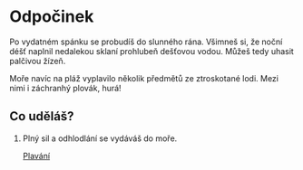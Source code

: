 # Odpočinek

Po vydatném spánku se probudíš do slunného rána. Všimneš si, že noční déšť naplnil nedalekou sklaní prohlubeň dešťovou vodou. Můžeš tedy uhasit palčivou žízeň.

Moře navíc na pláž vyplavilo několik předmětů ze ztroskotané lodi. Mezi nimi i záchranhý plovák, hurá!

## Co uděláš?

1. Plný sil a odhlodlání se vydáváš do moře.

   [Plavání](../../more/plavani.md)

